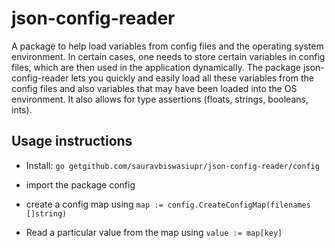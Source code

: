 json-config-reader
==================

A package to help load variables from config files and the operating system
environment. In certain cases, one needs to store certain variables in config
files, which are then used in the application dynamically. The package json-config-reader
lets you quickly and easily load all these variables from the config files
and also variables that may have been loaded into the OS environment. It also
allows for type assertions (floats, strings, booleans, ints).

Usage instructions
------------------

* Install: `go getgithub.com/sauravbiswasiupr/json-config-reader/config`

* import the package config

* create a config map using `map := config.CreateConfigMap(filenames []string)`

* Read a particular value from the map using `value := map[key]`
